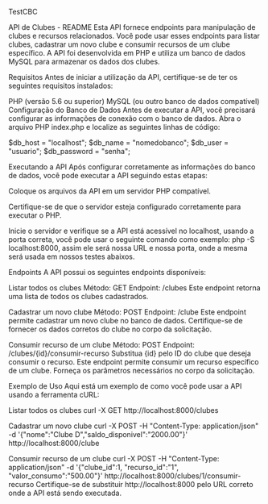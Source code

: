 TestCBC

API de Clubes - README Esta API fornece endpoints para manipulação de clubes e recursos relacionados. Você pode usar esses endpoints para listar clubes, cadastrar um novo clube e consumir recursos de um clube específico. A API foi desenvolvida em PHP e utiliza um banco de dados MySQL para armazenar os dados dos clubes.

Requisitos Antes de iniciar a utilização da API, certifique-se de ter os seguintes requisitos instalados:

PHP (versão 5.6 ou superior) MySQL (ou outro banco de dados compatível) Configuração do Banco de Dados Antes de executar a API, você precisará configurar as informações de conexão com o banco de dados. Abra o arquivo PHP index.php e localize as seguintes linhas de código:

$db_host = "localhost"; 
$db_name = "nomedobanco"; 
$db_user = "usuario"; 
$db_password = "senha";

Executando a API Após configurar corretamente as informações do banco de dados, você pode executar a API seguindo estas etapas:

Coloque os arquivos da API em um servidor PHP compatível.

Certifique-se de que o servidor esteja configurado corretamente para executar o PHP.

Inicie o servidor e verifique se a API está acessível no localhost, usando a porta correta, você pode usar o seguinte comando como exemplo: php -S localhost:8000, assim ele será nossa URL e nossa porta, onde a mesma será usada em nossos testes abaixos.

Endpoints A API possui os seguintes endpoints disponíveis:

Listar todos os clubes Método: GET Endpoint: /clubes Este endpoint retorna uma lista de todos os clubes cadastrados.

Cadastrar um novo clube Método: POST Endpoint: /clube Este endpoint permite cadastrar um novo clube no banco de dados. Certifique-se de fornecer os dados corretos do clube no corpo da solicitação.

Consumir recurso de um clube Método: POST Endpoint: /clubes/{id}/consumir-recurso Substitua {id} pelo ID do clube que deseja consumir o recurso. Este endpoint permite consumir um recurso específico de um clube. Forneça os parâmetros necessários no corpo da solicitação.

Exemplo de Uso Aqui está um exemplo de como você pode usar a API usando a ferramenta cURL:

Listar todos os clubes curl -X GET http://localhost:8000/clubes

Cadastrar um novo clube curl -X POST -H "Content-Type: application/json" -d '{"nome":"Clube D","saldo_disponivel":"2000.00"}' http://localhost:8000/clube

Consumir recurso de um clube curl -X POST -H "Content-Type: application/json" -d '{"clube_id":1, "recurso_id":"1", "valor_consumo":"500.00"}' http://localhost:8000/clubes/1/consumir-recurso Certifique-se de substituir http://localhost:8000 pelo URL correto onde a API está sendo executada.
